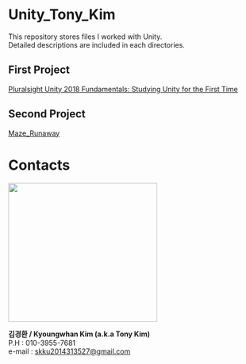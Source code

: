 # Unity_Tony_Kim
This repository stores files I worked with Unity.  
Detailed descriptions are included in each directories.
## First Project
[Pluralsight Unity 2018 Fundamentals: Studying Unity for the First Time](https://github.com/kkkh0315/Unity_Tony_Kim/tree/master/Pluralsight%20Unity%202018%20Fundamentals:%20Studying%20Unity%20for%20the%20First%20Time)
## Second Project
[Maze_Runaway](https://github.com/kkkh0315/Unity_Tony_Kim/tree/master/Maze_Runaway)

# Contacts
<img src="https://user-images.githubusercontent.com/60923302/89859758-b7227c00-dbdc-11ea-8eb4-da2278c92817.png" width="300" height="280">  

**김경환 / Kyoungwhan Kim (a.k.a Tony Kim)**  
P.H : 010-3955-7681  
e-mail : skku2014313527@gmail.com

